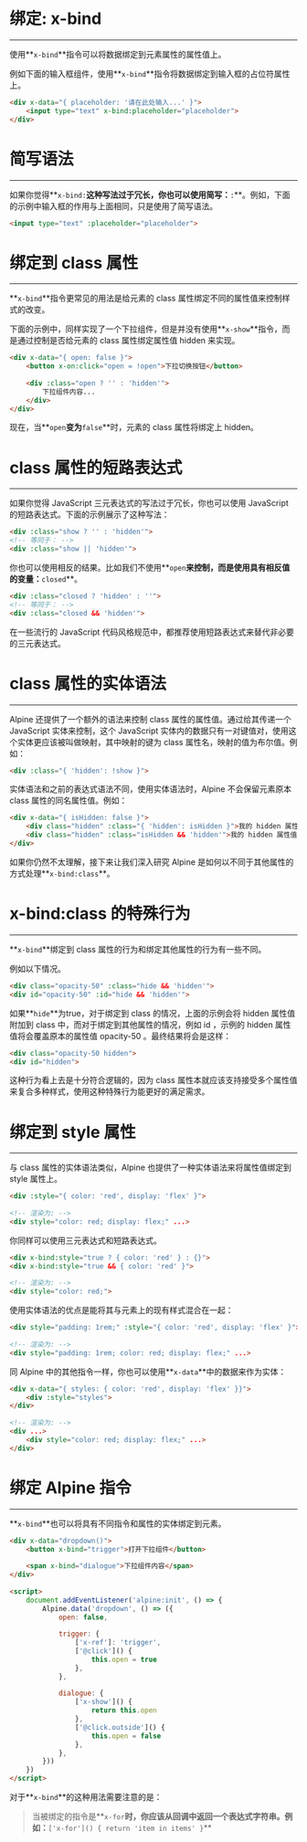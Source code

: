 # 绑定: x-bind

---

使用**`x-bind`**指令可以将数据绑定到元素属性的属性值上。

例如下面的输入框组件，使用**`x-bind`**指令将数据绑定到输入框的占位符属性上。

```html
<div x-data="{ placeholder: '请在此处输入...' }">
    <input type="text" x-bind:placeholder="placeholder">
</div>
```

# 简写语法

---

如果你觉得**`x-bind:`**这种写法过于冗长，你也可以使用简写：**`:`**。例如，下面的示例中输入框的作用与上面相同，只是使用了简写语法。

```html
<input type="text" :placeholder="placeholder">
```

# 绑定到 class 属性

---

**`x-bind`**指令更常见的用法是给元素的 class 属性绑定不同的属性值来控制样式的改变。

下面的示例中，同样实现了一个下拉组件，但是并没有使用**`x-show`**指令，而是通过控制是否给元素的 class 属性绑定属性值 hidden 来实现。

```html
<div x-data="{ open: false }">
    <button x-on:click="open = !open">下拉切换按钮</button>
 
    <div :class="open ? '' : 'hidden'">
        下拉组件内容...
    </div>
</div>
```

现在，当**`open`**变为**`false`**时，元素的 class 属性将绑定上 hidden。

# class 属性的短路表达式

---

如果你觉得 JavaScript 三元表达式的写法过于冗长，你也可以使用 JavaScript 的短路表达式。下面的示例展示了这种写法：

```html
<div :class="show ? '' : 'hidden'">
<!-- 等同于： -->
<div :class="show || 'hidden'">
```

你也可以使用相反的结果。比如我们不使用**`open`**来控制，而是使用具有相反值的变量：**`closed`**。

```html
<div :class="closed ? 'hidden' : ''">
<!-- 等同于： -->
<div :class="closed && 'hidden'">
```

在一些流行的 JavaScript 代码风格规范中，都推荐使用短路表达式来替代非必要的三元表达式。

# class 属性的实体语法

---

Alpine 还提供了一个额外的语法来控制 class 属性的属性值。通过给其传递一个 JavaScript 实体来控制，这个 JavaScript 实体内的数据只有一对键值对，使用这个实体更应该被叫做映射，其中映射的键为 class 属性名，映射的值为布尔值。例如：

```html
<div :class="{ 'hidden': !show }">
```

实体语法和之前的表达式语法不同，使用实体语法时，Alpine 不会保留元素原本 class 属性的同名属性值。例如：

```html
<div x-data="{ isHidden: false }">
    <div class="hidden" :class="{ 'hidden': isHidden }">我的 hidden 属性值将被移除</div>
    <div class="hidden" :class="isHidden && 'hidden'">我的 hidden 属性值仍然保留</div>
</div>
```

如果你仍然不太理解，接下来让我们深入研究 Alpine 是如何以不同于其他属性的方式处理**`x-bind:class`**。

# **x-bind:class 的特殊行为**

---

**`x-bind`**绑定到 class 属性的行为和绑定其他属性的行为有一些不同。

例如以下情况。

```html
<div class="opacity-50" :class="hide && 'hidden'">
<div id="opacity-50" :id="hide && 'hidden'">
```

如果**`hide`**为true，对于绑定到 class 的情况，上面的示例会将 hidden 属性值附加到 class 中，而对于绑定到其他属性的情况，例如 id ，示例的 hidden 属性值将会覆盖原本的属性值 opacity-50 。最终结果将会是这样：

```html
<div class="opacity-50 hidden">
<div id="hidden">
```

这种行为看上去是十分符合逻辑的，因为 class 属性本就应该支持接受多个属性值来复合多种样式，使用这种特殊行为能更好的满足需求。

# 绑定到 style 属性

---

与 class 属性的实体语法类似，Alpine 也提供了一种实体语法来将属性值绑定到 style 属性上。

```html
<div :style="{ color: 'red', display: 'flex' }">
 
<!-- 渲染为: -->
<div style="color: red; display: flex;" ...>
```

你同样可以使用三元表达式和短路表达式。

```html
<div x-bind:style="true ? { color: 'red' } : {}">
<div x-bind:style="true && { color: 'red' }">
 
<!-- 渲染为: -->
<div style="color: red;">
```

使用实体语法的优点是能将其与元素上的现有样式混合在一起：

```html
<div style="padding: 1rem;" :style="{ color: 'red', display: 'flex' }">
 
<!-- 渲染为: -->
<div style="padding: 1rem; color: red; display: flex;" ...>
```

同 Alpine 中的其他指令一样，你也可以使用**`x-data`**中的数据来作为实体：

```html
<div x-data="{ styles: { color: 'red', display: 'flex' }}">
    <div :style="styles">
</div>
 
<!-- 渲染为: -->
<div ...>
    <div style="color: red; display: flex;" ...>
</div>
```

# 绑定 Alpine 指令

---

**`x-bind`**也可以将具有不同指令和属性的实体绑定到元素。

```html
<div x-data="dropdown()">
    <button x-bind="trigger">打开下拉组件</button>
 
    <span x-bind="dialogue">下拉组件内容</span>
</div>
 
<script>
    document.addEventListener('alpine:init', () => {
        Alpine.data('dropdown', () => ({
            open: false,
 
            trigger: {
                ['x-ref']: 'trigger',
                ['@click']() {
                    this.open = true
                },
            },
 
            dialogue: {
                ['x-show']() {
                    return this.open
                },
                ['@click.outside']() {
                    this.open = false
                },
            },
        }))
    })
</script>
```

对于**`x-bind`**的这种用法需要注意的是：

> 当被绑定的指令是**`x-for`**时，你应该从回调中返回一个表达式字符串。例如：**`['x-for']() { return 'item in items' }`**
>